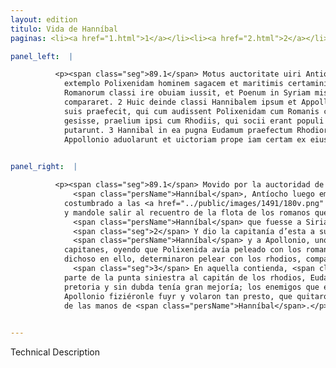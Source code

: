 ```yaml
---
layout: edition
titulo: Vida de Hanníbal
paginas: <li><a href="1.html">1</a></li><li><a href="2.html">2</a></li><li><a href="3.html">3</a></li><li><a href="4.html">4</a></li><li><a href="5.html">5</a></li><li><a href="6.html">6</a></li><li><a href="7.html">7</a></li><li><a href="8.html">8</a></li><li><a href="9.html">9</a></li><li><a href="10.html">10</a></li><li><a href="11.html">11</a></li><li><a href="12.html">12</a></li><li><a href="13.html">13</a></li><li><a href="14.html">14</a></li><li><a href="15.html">15</a></li><li><a href="16.html">16</a></li><li><a href="17.html">17</a></li><li><a href="18.html">18</a></li><li><a href="19.html">19</a></li><li><a href="20.html">20</a></li><li><a href="21.html">21</a></li><li><a href="22.html">22</a></li><li><a href="23.html">23</a></li><li><a href="24.html">24</a></li><li><a href="25.html">25</a></li><li><a href="26.html">26</a></li><li><a href="27.html">27</a></li><li><a href="28.html">28</a></li><li><a href="29.html">29</a></li><li><a href="30.html">30</a></li><li><a href="31.html">31</a></li><li><a href="32.html">32</a></li><li><a href="33.html">33</a></li><li><a href="34.html">34</a></li><li><a href="35.html">35</a></li><li><a href="36.html">36</a></li><li><a href="37.html">37</a></li><li><a href="38.html">38</a></li><li><a href="39.html">39</a></li><li><a href="40.html">40</a></li><li><a href="41.html">41</a></li><li><a href="42.html">42</a></li><li><a href="43.html">43</a></li><li><a href="44.html">44</a></li><li><a href="45.html">45</a></li><li><a href="46.html">46</a></li><li><a href="47.html">47</a></li><li><a href="48.html">48</a></li><li><a href="49.html">49</a></li><li><a href="50.html">50</a></li><li><a href="51.html">51</a></li><li><a href="52.html">52</a></li><li><a href="53.html">53</a></li><li><a href="54.html">54</a></li><li><a href="55.html">55</a></li><li><a href="56.html">56</a></li><li><a href="57.html">57</a></li><li><a href="58.html">58</a></li><li><a href="59.html">59</a></li><li><a href="60.html">60</a></li><li><a href="61.html">61</a></li><li><a href="62.html">62</a></li><li><a href="63.html">63</a></li><li><a href="64.html">64</a></li><li><a href="65.html">65</a></li><li><a href="66.html">66</a></li><li><a href="67.html">67</a></li><li><a href="68.html">68</a></li><li><a href="69.html">69</a></li><li><a href="70.html">70</a></li><li><a href="71.html">71</a></li><li><a href="72.html">72</a></li><li><a href="73.html">73</a></li><li><a href="74.html">74</a></li><li><a href="75.html">75</a></li><li><a href="76.html">76</a></li><li><a href="77.html">77</a></li><li><a href="78.html">78</a></li><li><a href="79.html">79</a></li><li><a href="80.html">80</a></li><li><a href="81.html">81</a></li><li><a href="82.html">82</a></li><li><a href="83.html">83</a></li><li><a href="84.html">84</a></li><li><a href="85.html">85</a></li><li><a href="86.html">86</a></li><li><a href="87.html">87</a></li><li><a href="88.html">88</a></li><li><a href="89.html">89</a></li><li><a href="90.html">90</a></li><li><a href="91.html">91</a></li><li><a href="92.html">92</a></li><li><a href="93.html">93</a></li><li><a href="94.html">94</a></li><li><a href="95.html">95</a></li><li><a href="96.html">96</a></li>

panel_left:  |

          <p><span class="seg">89.1</span> Motus auctoritate uiri Antiochus
            extemplo Polixenidam hominem sagacem et maritimis certaminibus assuetum aduentanti
            Romanorum classi ire obuiam iussit, et Poenum in Syriam misit, ut magnam uim nauium
            compararet. 2 Huic deinde classi Hannibalem ipsum et Appollonium quendam ex purpuratis
            suis praefecit, qui cum audissent Polixenidam cum Romanis congressum haud prospere rem
            gesisse, praelium ipsi cum Rhodiis, qui socii erant populi Romani, committendum
            putarunt. 3 Hannibal in ea pugna Eudamum praefectum Rhodiorum a sinistro cornu <span class="tooltip">inuadens<span class="tooltiptext">inuadem #U </span></span> iam praetoriam <span class="tooltip">nauim<span class="tooltiptext">nauium #E #r #s </span></span> circumuenerat et sine dubio superior erat, cum ex alio cornu hostes fugato
            Appollonio aduolarunt et uictoriam prope iam certam ex eius manibus extorserunt.</p>
        

panel_right:  |

          <p><span class="seg">89.1</span> Movido por la auctoridad de
              <span class="persName">Hanníbal</span>, Antíocho luego embió a Polixenida, ombre sagaz y
            costumbrado a las <a href="../public/images/1491/180v.png" target="new"><img class="facs" src="../public/images/1491/1491.jpg"/></a>[180v,a] peleas marítimas,
            y mandole salir al recuentro de la flota de los romanos que venía, y embió a
              <span class="persName">Hanníbal</span> que fuesse a Siria y aparejasse gran fuerça de navíos.
              <span class="seg">2</span> Y dio la capitanía d’esta a su flota al mesmo
              <span class="persName">Hanníbal</span> y a Apollonio, uno de sus purpurados, los quales
            capitanes, oyendo que Polixenida avía peleado con los romanos y no avía sido bien
            dichoso en ello, determinaron pelear con los rhodios, compañeros del pueblo romano.
              <span class="seg">3</span> En aquella contienda, <span class="persName">Hanníbal</span>, arremetiendo por la
            parte de la punta siniestra al capitán de los rhodios, Eudamo, avíale atajado su nave
            pretoria y sin dubda tenía gran mejoría; los enemigos que en la otra punta peleavan con
            Apollonio fiziéronle fuyr y volaron tan presto, que quitaron la victoria ya quasi çierta
            de las manos de <span class="persName">Hanníbal</span>.</p>
        

---
```


Technical Description 
